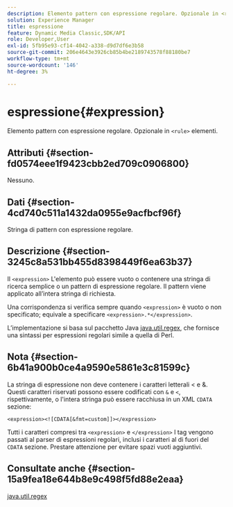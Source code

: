 ```yaml
---
description: Elemento pattern con espressione regolare. Opzionale in <rule> elementi.
solution: Experience Manager
title: espressione
feature: Dynamic Media Classic,SDK/API
role: Developer,User
exl-id: 5fb95e93-cf14-4042-a338-d9d7df6e3b58
source-git-commit: 206e4643e3926cb85b4be2189743578f88180be7
workflow-type: tm+mt
source-wordcount: '146'
ht-degree: 3%

---
```


# espressione{#expression}

Elemento pattern con espressione regolare. Opzionale in `<rule>` elementi.

## Attributi {#section-fd0574eee1f9423cbb2ed709c0906800}

Nessuno.

## Dati {#section-4cd740c511a1432da0955e9acfbcf96f}

Stringa di pattern con espressione regolare.

## Descrizione {#section-3245c8a531bb455d8398449f6ea63b37}

Il `<expression>` L&#39;elemento può essere vuoto o contenere una stringa di ricerca semplice o un pattern di espressione regolare. Il pattern viene applicato all’intera stringa di richiesta.

Una corrispondenza si verifica sempre quando `<expression>` è vuoto o non specificato; equivale a specificare `<expression>.*</expression>`.

L’implementazione si basa sul pacchetto Java [java.util.regex](../../../../../ir-api/material-cat/image-rendering-api-ref/c-ir-material-catalog/c-ir-rule-set-reference/r-ir-expression.md#reference-49867deecb58412bbdc2ced564bbea3e), che fornisce una sintassi per espressioni regolari simile a quella di Perl.

## Nota {#section-6b41a900b0ce4a9590e5861e3c81599c}

La stringa di espressione non deve contenere i caratteri letterali &lt; e &amp;. Questi caratteri riservati possono essere codificati con `&` e `<`, rispettivamente, o l&#39;intera stringa può essere racchiusa in un XML `CDATA` sezione:

`<expression><![CDATA[&fmt=custom]]></expression>`

Tutti i caratteri compresi tra `<expression>` e `</expression>` I tag vengono passati al parser di espressioni regolari, inclusi i caratteri al di fuori del `CDATA` sezione. Prestare attenzione per evitare spazi vuoti aggiuntivi.

## Consultate anche {#section-15a9fea18e644b8e9c498f5fd88e2eaa}

[java.util.regex](https://www2.cs.duke.edu/csed/java/jdk1.4.2/docs/api/)
